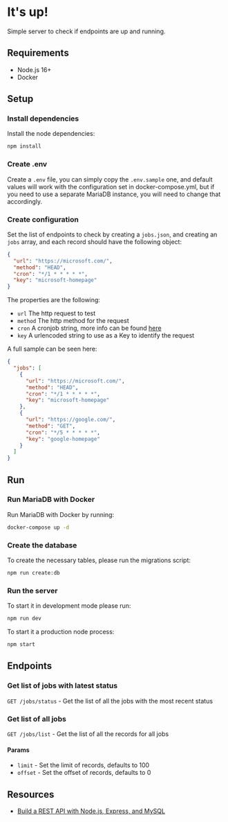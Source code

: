 # It's up!

Simple server to check if endpoints are up and running.

## Requirements

- Node.js 16+
- Docker

## Setup

### Install dependencies

Install the node dependencies:

```sh
npm install
```

### Create .env

Create a `.env` file, you can simply copy the `.env.sample` one, and default values will work with the configuration set in docker-compose.yml, but if you need to use a separate MariaDB instance, you will need to change that accordingly.

### Create configuration

Set the list of endpoints to check by creating a `jobs.json`, and creating an `jobs` array, and each record should have the following object:

```json
{
  "url": "https://microsoft.com/",
  "method": "HEAD",
  "cron": "*/1 * * * * *",
  "key": "microsoft-homepage"
}
```

The properties are the following:

- `url` The http request to test
- `method` The http method for the request
- `cron` A cronjob string, more info can be found [here](https://crontab.guru/)
- `key` A urlencoded string to use as a Key to identify the request

A full sample can be seen here:

```json
{
  "jobs": [
    {
      "url": "https://microsoft.com/",
      "method": "HEAD",
      "cron": "*/1 * * * * *",
      "key": "microsoft-homepage"
    },
    {
      "url": "https://google.com/",
      "method": "GET",
      "cron": "*/5 * * * * *",
      "key": "google-homepage"
    }
  ]
}
```

## Run

### Run MariaDB with Docker

Run MariaDB with Docker by running:

```sh
docker-compose up -d
```

### Create the database

To create the necessary tables, please run the migrations script:

```sh
npm run create:db
```

### Run the server

To start it in development mode please run:

```sh
npm run dev
```

To start it a production node process:

```sh
npm start
```

## Endpoints

### Get list of jobs with latest status

`GET /jobs/status` - Get the list of all the jobs with the most recent status

### Get list of all jobs

`GET /jobs/list` - Get the list of all the records for all jobs

#### Params

- `limit` - Set the limit of records, defaults to 100
- `offset` - Set the offset of records, defaults to 0

## Resources

- [Build a REST API with Node.js, Express, and MySQL](https://blog.logrocket.com/build-rest-api-node-express-mysql/)
